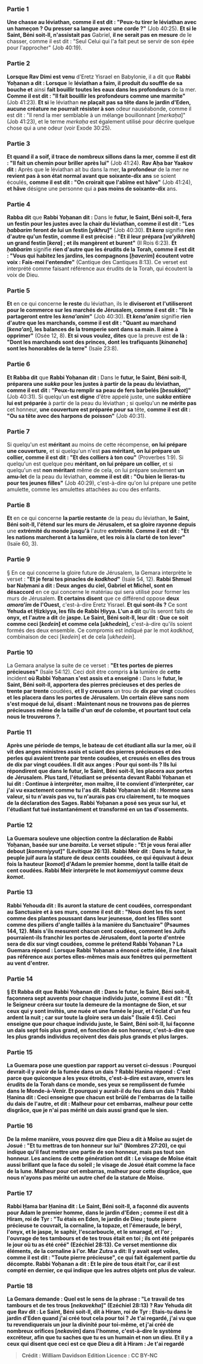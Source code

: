 
### Partie 1
<b>Une chasse au léviathan, comme il est dit : "Peux-tu tirer le léviathan avec un hameçon ? Ou presser sa langue avec une corde ?"</b> (Job 40:25). <b>Et si le Saint, Béni soit-Il, n'assistait pas</b> Gabriel, <b>il ne serait pas en mesure</b> de le chasser, comme il est dit : "Seul Celui qui l'a fait peut se servir de son épée pour l'approcher"</b> (Job 40:19).

### Partie 2
<b>Lorsque Rav Dimi est venu</b> d'Eretz Yisrael en Babylonie, il a dit que <b>Rabbi Yoḥanan a dit : Lorsque</b> le <b>léviathan a faim, il produit du souffle de sa bouche et</b> ainsi <b>fait bouillir toutes les eaux dans les profondeurs</b> de la mer. <b>Comme il est dit : "Il fait bouillir les profondeurs comme une marmite"</b> (Job 41:23). <b>Et si</b> le léviathan <b>ne plaçait pas sa tête dans le jardin d'Eden, aucune créature ne pourrait résister à son</b> odeur nauséabonde, comme il est dit : "Il rend la mer semblable à un mélange bouillonnant [<i>merkaḥa</i>]"</b> (Job 41:23), et le terme <i>merkaḥa</i> est également utilisé pour décrire quelque chose qui a une odeur (voir Exode 30:25).

### Partie 3
<b>Et quand il a soif, il trace de nombreux sillons dans la mer, comme il est dit : "Il fait un chemin pour briller après lui"</b> (Job 41:24). <b>Rav Aḥa bar Yaakov dit :</b> Après que le léviathan ait bu dans la mer, <b>la profondeur</b> de la mer ne <b>revient pas à son état normal avant que soixante-dix ans</b> se soient écoulés, <b>comme il est dit : "On croirait que l'abîme est hâve"</b> (Job 41:24), <b>et hâve</b> désigne une personne qui a <b>pas moins de soixante-dix</b> ans.

### Partie 4
<b>Rabba dit</b> que <b>Rabbi Yoḥanan dit :</b> Dans le <b>futur, le Saint, Béni soit-Il, fera un festin pour les justes avec la chair du léviathan, comme il est dit : "Les <i>ḥabbarim</i> feront de lui un festin [<i>yikhru</i>]"</b> (Job 40:30). <b>Et <i>kera</i></b> signifie <b>rien d'autre qu'un festin, comme il est précisé : "Et il leur prépara [<i>va'yikhreh</i>] un grand festin [<i>kera</i>] ; et ils mangèrent et burent"</b> (II Rois 6:23). <b>Et <i>ḥabbarim</i></b> signifie <b>rien d'autre que les érudits de la Torah, comme il est dit : "Vous qui habitez les jardins, les compagnons [<i>ḥaverim</i>] écoutent votre voix : Fais-moi l'entendre"</b> (Cantique des Cantiques 8:13). Ce verset est interprété comme faisant référence aux érudits de la Torah, qui écoutent la voix de Dieu.

### Partie 5
<b>Et</b> en ce qui concerne <b>le reste</b> du léviathan, ils le <b>diviseront et l'utiliseront pour le commerce sur les marchés de Jérusalem, comme il est dit : "Ils le partageront entre les <i>kena'anim</i>"</b> (Job 40:30). <b>Et <i>kena'anim</i></b> signifie <b>rien d'autre que les marchands, comme il est dit : "Quant au marchand [<i>kena'an</i>], les balances de la tromperie sont dans sa main. Il aime à opprimer"</b> (Osée 12, 8). <b>Et si vous voulez, dites</b> que la preuve est <b>de là : "Dont les marchands sont des princes, dont les trafiquants [<i>kinaneha</i>] sont les honorables de la terre"</b> (Isaïe 23:8).

### Partie 6
<b>Et Rabba dit</b> que <b>Rabbi Yoḥanan dit :</b> Dans le <b>futur, le Saint, Béni soit-Il, préparera une <i>sukka</i> pour les justes à partir de la peau du</b> <b>léviathan, comme il est dit : "Peux-tu remplir sa peau de fers barbelés [<i>besukkot</i>]"</b> (Job 40:31). Si quelqu'un <b>est digne</b> d'être appelé juste, une <b><i>sukka</i> entière lui est préparée</b> à partir de la peau du léviathan ; si quelqu'un <b>ne mérite pas</b> cet honneur, <b>une couverture est préparée pour sa</b> tête, <b>comme il est dit : "Ou sa tête avec des harpons de poisson"</b> (Job 40:31).

### Partie 7
Si quelqu'un est <b>méritant</b> au moins de cette récompense, <b>on lui prépare une couverture,</b> et si quelqu'un n'est <b>pas méritant, on lui prépare un collier, comme il est dit : "Et des colliers à ton cou"</b> (Proverbes 1:9). Si quelqu'un est quelque peu <b>méritant, on lui prépare un collier,</b> et si quelqu'un est <b>non méritant</b> même de cela, on lui prépare seulement <b>un amu-let</b> de la peau du léviathan, <b>comme il est dit : "Ou bien le lieras-tu pour tes jeunes filles"</b> (Job 40:29), c'est-à-dire qu'on lui prépare une petite amulette, comme les amulettes attachées au cou des enfants.

### Partie 8
<b>Et</b> en ce qui concerne <b>la partie restante</b> de la peau du léviathan, <b>le Saint, Béni soit-Il, l'étend sur les murs de Jérusalem, et sa gloire rayonne depuis</b> une <b>extrémité du monde jusqu'à</b> l'autre <b>extrémité. Comme il est dit : "Et les nations marcheront à ta lumière, et les rois à la clarté de ton lever"</b> (Isaïe 60, 3).

### Partie 9
§ En ce qui concerne la gloire future de Jérusalem, la Gemara interprète le verset : <b>"Et je ferai tes pinacles de <i>kadkhod</i>"</b> (Isaïe 54, 12). <b>Rabbi Shmuel bar Naḥmani a dit : Deux anges du ciel, Gabriel et Michel, sont en désaccord</b> en ce qui concerne le matériau qui sera utilisé pour former les murs de Jérusalem. <b>Et certains disent</b> que ce différend oppose <b>deux <i>amora'im</i> de l'Ouest,</b> c'est-à-dire Eretz Yisrael. <b>Et qui sont-ils ?</b> Ce sont <b>Yehuda et Ḥizkiyya, les fils de Rabbi Ḥiyya. L'un a dit</b> qu'ils seront faits de <b>onyx, et l'autre a dit</b> de <b>jaspe. Le Saint, Béni soit-Il, leur dit : Que ce soit comme ceci [<i>kedein</i>] et comme cela [<i>ukhedein</i>],</b> c'est-à-dire qu'ils soient formés des deux ensemble. Ce compromis est indiqué par le mot <i>kadkhod</i>, combinaison de ceci [<i>kedein</i>] et de cela [<i>ukhedein</i>].

### Partie 10
La Gemara analyse la suite de ce verset : <b>"Et tes portes de pierres précieuses"</b> (Isaïe 54:12). Ceci doit être compris <b>à la</b> lumière de <b>cette</b> incident <b>où Rabbi Yoḥanan s'est assis et a enseigné :</b> Dans le <b>futur, le Saint, Béni soit-Il, apportera des pierres précieuses et des perles de trente par trente</b> coudées, <b>et Il y creusera</b> un trou de <b>dix par vingt</b> coudées <b>et les placera dans les portes de Jérusalem. Un certain</b> <b>élève sans nom <b>s'est moqué de lui,</b> disant : <b>Maintenant nous ne trouvons pas</b> de pierres précieuses même <b>de</b> la taille d'un <b>œuf de colombe,</b> et pourtant <b>tout cela nous le trouverons ?</b>.

### Partie 11
<b>Après</b> une période de <b>temps</b>, le <b>bateau de cet étudiant alla sur la mer,</b> où <b>il vit des anges ministres assis et sciant des pierres précieuses et des perles qui avaient trente par trente</b> coudées, <b>et creusés en elles</b> des trous de <b>dix par vingt</b> coudées. <b>Il dit aux</b> anges : <b>Pour qui sont-ils ? Ils lui répondirent que</b> dans le <b>futur, le Saint, Béni soit-Il, les placera aux portes de Jérusalem. </b> Plus tard, l'étudiant <b>se présenta devant Rabbi Yoḥanan</b> et lui <b>dit :</b> Continue à <b>interpréter, mon maître, il te convient d'interpréter,</b> car <b>j'ai vu</b> exactement <b>comme tu l'as dit.</b> Rabbi Yoḥanan <b>lui dit : Homme sans valeur</b>, <b>si tu n'avais pas vu, tu n'aurais pas cru</b> clairement, <b>tu te moques de la déclaration des Sages.</b> Rabbi Yoḥanan <b>a posé ses yeux sur lui, et</b> l'étudiant fut tué instantanément <b>et transformé en un tas d'ossements.</b>

### Partie 12
La Guemara <b>souleve une objection</b> contre la déclaration de Rabbi Yoḥanan, basée sur une <i>baraita</i>. Le verset stipule : <b>"Et je vous ferai aller debout [<i>komemiyyut</i>]"</b> (Lévitique 26:13). <b>Rabbi Meir dit :</b> Dans le futur, le peuple juif aura la stature de <b>deux cents coudées, ce qui équivaut à deux</b> fois la <b>hauteur [<i>komot</i>] d'Adam le premier</b> homme, dont la taille était de cent coudées. Rabbi Meir interprète le mot <i>komemiyyut</i> comme deux <i>komot</i>.

### Partie 13
<b>Rabbi Yehouda dit :</b> Ils auront la stature de <b>cent coudées, correspondant au Sanctuaire et à ses murs, comme il est dit : "Nous dont les fils sont comme des plantes poussant dans leur jeunesse, dont les filles sont comme des piliers d'angle taillés à la manière du Sanctuaire"</b> (Psaumes 144, 12). Mais s'ils mesurent chacun cent coudées, comment les Juifs pourraient-ils franchir les portes de Jérusalem, dont la porte d'entrée sera de dix sur vingt coudées, comme le prétend Rabbi Yoḥanan ? La Guemara répond : <b>Lorsque Rabbi Yoḥanan a énoncé</b> cette idée, il ne faisait pas référence aux portes elles-mêmes mais <b>aux</b> <b>fenêtres qui</b> permettent au <b>vent</b> d'entrer.

### Partie 14
§ <b>Et Rabba dit</b> que <b>Rabbi Yoḥanan dit :</b> Dans le <b>futur, le Saint, Béni soit-Il, façonnera sept auvents pour chaque individu juste</b>, <b>comme il est dit : "Et le Seigneur créera sur toute la demeure de la montagne de Sion, et sur ceux qui y sont invités, une nuée et une fumée le jour, et l'éclat d'un feu ardent la nuit ; car sur toute la gloire sera un dais"</b> (Isaïe 4:5). Ceci <b>enseigne que</b> pour <b>chaque individu juste</b>, <b>le Saint, Béni soit-Il, lui façonne un dais</b> sept fois plus grand, <b>en fonction de son honneur,</b> c'est-à-dire que les plus grands individus reçoivent des dais plus grands et plus larges.

### Partie 15
La Guemara pose une question par rapport au verset ci-dessus : <b>Pourquoi</b> devrait-il y avoir de la <b>fumée dans un dais ? Rabbi Ḥanina répond : </b> C'est <b>parce que quiconque a les yeux étroits,</b> c'est-à-dire est avare, <b>envers les érudits de la Torah dans ce monde, ses yeux se remplissent de fumée dans le Monde-à-Venir. Et pourquoi</b> y aurait-il du <b>feu dans un dais ? Rabbi Ḥanina dit :</b> Ceci <b>enseigne que chacun est brûlé de</b> l'embarras de la taille du <b>dais de l'autre,</b> et dit : <b>Malheur pour cet embarras, malheur pour cette disgrâce,</b> que je n'ai pas mérité un dais aussi grand que le sien.

### Partie 16
<b>De la même manière, vous</b> pouvez <b>dire</b> que Dieu a dit à Moïse au sujet de Josué : <b>"Et tu mettras de ton honneur sur lui"</b> (Nombres 27:20), ce qui indique qu'il faut mettre une partie de son honneur, <b>mais pas tout son honneur. Les anciens de cette génération ont dit : Le visage de Moïse</b> était aussi brillant <b>que la face du soleil ; le visage de Josué</b> était <b>comme la face de la lune. Malheur pour cet embarras, malheur pour cette disgrâce,</b> que nous n'ayons pas mérité un autre chef de la stature de Moïse.

### Partie 17
<b>Rabbi Ḥama bar Ḥanina dit : Le Saint, Béni soit-Il, a façonné dix auvents pour Adam le premier</b> homme, <b>dans le jardin d'Eden ; comme il est dit</b> à Hiram, roi de Tyr : <b>"Tu étais en Eden, le jardin de Dieu ; toute pierre précieuse</b> te couvrait, la cornaline, la topaze, et l'émeraude, le béryl, l'onyx, et le jaspe, le saphir, l'escarboucle, et le smaragd, et l'or ; l'ouvrage de tes tambours et de tes trous était en toi ; ils ont été préparés le jour où tu as été créé" (Ezéchiel 28:13). Ce verset mentionne dix éléments, de la cornaline à l'or. <b>Mar Zutra a dit:</b> Il y avait <b>sept</b> voiles, <b>comme il est dit : "Toute pierre précieuse"</b>, ce qui fait également partie du décompte. <b>Rabbi Yoḥanan a dit : Et le pire de tous</b> était <b>l'or, car il est compté en dernier,</b> ce qui indique que les autres objets ont plus de valeur.

### Partie 18
La Gemara demande : <b>Quel est le sens de la phrase : <b>"Le travail de tes tambours et de tes trous [<i>nekavekha</i>]"</b> (Ezéchiel 28:13) ? <b>Rav Yehuda dit</b> que <b>Rav dit : Le Saint, Béni soit-Il, dit à Hiram, roi de Tyr :</b> Etais-tu dans le jardin d'Eden quand j'ai créé tout cela pour toi ? <b>Je t'ai regardé,</b> j'ai vu que tu revendiquerais un jour la divinité pour toi-même, <b>et j'ai créé de nombreux orifices [<i>nekavim</i>] dans l'homme,</b> c'est-à-dire le système excréteur, afin que tu saches que tu es un humain et non un dieu. <b>Et il y a</b> ceux <b>qui disent</b> que <b>ceci</b> est ce que Dieu <b>a dit</b> à Hiram : <b>Je t'ai regardé</b>

>Crédit : William Davidson Edition
>Licence : CC BY-NC